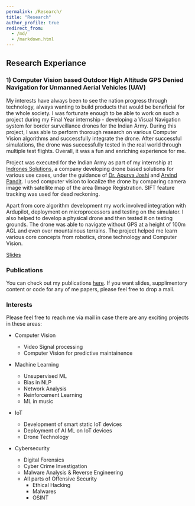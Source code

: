 ```yaml
---
permalink: /Research/
title: "Research"
author_profile: true
redirect_from: 
  - /md/
  - /markdown.html
---
```

## Research Experiance

### 1) Computer Vision based Outdoor High Altitude GPS Denied Navigation for Unmanned Aerial Vehicles (UAV)

My interests have always been to see the nation progress through technology, always wanting to build products that would be beneficial for the whole society. I was fortunate enough to be able to work on such a project during my Final Year internship - developing a Visual Navigation system for border surveillance drones for the Indian Army. During this project, I was able to perform thorough research on various Computer Vision algorithms and successfully integrate the drone. After successful simulations, the drone was successfully tested in the real world through multiple test flights. Overall, it was a fun and enriching experience for me.

Project was executed for the Indian Army as part of my internship at[ Indrones Solutions](https://indrones.com/), a company developing drone based solutions for various use cases, under the guidance of [Dr. Apurva Joshi](https://www.linkedin.com/in/apurva-joshi-iitb/) and [Arvind Pandit](https://www.linkedin.com/in/arvind-pandit-683158184/). I used computer vision to localize the drone by comparing camera image with satellite map of the area (Image Registration. SIFT feature tracking was used for dead reckoning.

Apart from core algorithm development my work involved integration with Ardupilot, deployment on microprocessors and testing on the simulator. I also helped to develop a physical drone and then tested it on testing grounds. The drone was able to navigate without GPS at a height of 100m AGL and even over mountainous terrains. The project helped me learn various core concepts from robotics, drone technology and Computer Vision.

[Slides](https://docs.google.com/presentation/d/15zvUMRg9-L20iOQY0Q1xf99T8qrDD07mRrowGr6XTFQ/edit?usp=sharing)

### Publications

You can check out my publications [here](https://scholar.google.com/citations?user=ky53uMcAAAAJ). If you want slides, supplimentory content or code for any of me papers, please feel free to drop a mail.

### Interests

Please feel free to reach me via mail in case there are any exciting projects in these areas:

- Computer Vision

  - Video Signal processing
  - Computer Vision for predictive maintainence
- Machine Learning

  - Unsupervised ML
  - Bias in NLP
  - Network Analysis
  - Reinforcement Learning
  - ML in music
- IoT

  - Development of smart static IoT devices
  - Deployment of AI ML on IoT devices
  - Drone Technology
- Cybersecurity

  - Digital Forensics
  - Cyber Crime Investigation
  - Malware Analysis & Reverse Engineering
  - All parts of Offensive Security
    - Ethical Hacking
    - Malwares
    - OSINT
